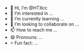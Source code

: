 - 👋 Hi, I’m @HTXcc
- 👀 I’m interested in ...
- 🌱 I’m currently learning ...
- 💞️ I’m looking to collaborate on ...
- 📫 How to reach me ...
- 😄 Pronouns: ...
- ⚡ Fun fact: ...

<!---
HTXcc/HTXcc is a ✨ special ✨ repository because its `README.md` (this file) appears on your GitHub profile.
You can click the Preview link to take a look at your changes.
--->
